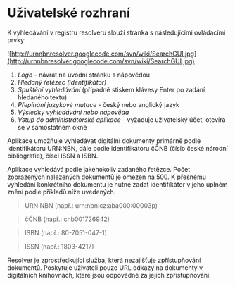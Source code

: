 # Uživatelské rozhraní #

K vyhledávání v registru resolveru slouží stránka s následujícími ovládacími prvky:

![http://urnnbnresolver.googlecode.com/svn/wiki/SearchGUI.jpg](http://urnnbnresolver.googlecode.com/svn/wiki/SearchGUI.jpg)

  1. _Logo_ - návrat na úvodní stránku s nápovědou
  1. _Hledaný řetězec (identifikátor)_
  1. _Spuštění vyhledávání_ (případně stiskem klávesy Enter po zadání hledaného textu)
  1. _Přepínání jazykové mutace_ - český nebo anglický jazyk
  1. _Výsledky vyhledávání nebo nápověda_
  1. _Vstup do administrátorské aplikace_ - vyžaduje uživatelský účet, otevírá se v samostatném okně


Aplikace umožňuje vyhledávat digitální dokumenty primárně podle identifikátoru URN:NBN, dále podle identifikátoru čČNB (číslo české národní bibliografie), čísel ISSN a ISBN.

Aplikace vyhledává podle jakéhokoliv zadaného řetězce. Počet zobrazených nalezených dokumentů je omezen na 500. K přesnému vyhledání konkrétního dokumentu je nutné zadat identifikátor v jeho úplném znění podle příkladů níže uvedených.



> URN:NBN (např.: urn:nbn:cz:aba000:00003p)

> čČNB (např.: cnb001726942)

> ISBN (např.: 80-7051-047-1)

> ISSN (např.: 1803-4217)


Resolver je zprostředkující služba, která nezajišťuje zpřístupňování dokumentů. Poskytuje uživateli pouze URL odkazy na dokumenty v digitálních knihovnách, které jsou odpovědné za jejich zpřístupňování.